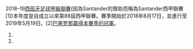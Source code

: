 2018–19[西班牙足球甲級聯賽](https://zh.wikipedia.org/wiki/西班牙足球甲级联赛 "wikilink")(因為Santander的贊助而稱為Santander西甲聯賽\[1\])本年度是自成立以來第88屆西甲聯賽。賽季開始於2018年8月17日，並進行至2019年5月19日。\[2\][巴塞罗那贏得本賽季的冠軍](../Page/巴塞罗那足球俱乐部.md "wikilink")。

1.
2.